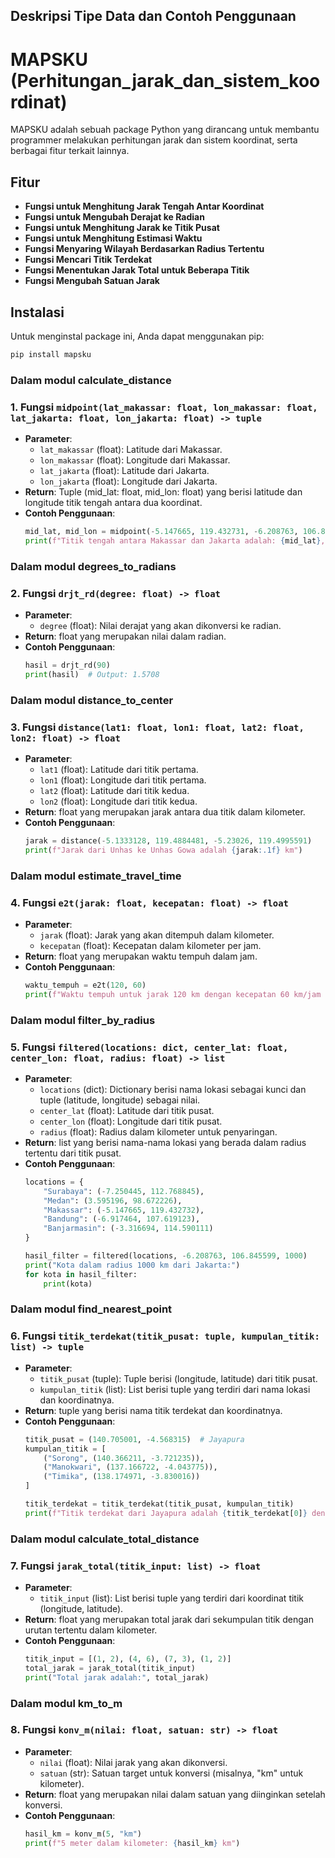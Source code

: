 ## Deskripsi Tipe Data dan Contoh Penggunaan
# MAPSKU (Perhitungan_jarak_dan_sistem_koordinat)

MAPSKU adalah sebuah package Python yang dirancang untuk membantu programmer melakukan perhitungan jarak dan sistem koordinat, serta berbagai fitur terkait lainnya.

## Fitur

- **Fungsi untuk Menghitung Jarak Tengah Antar Koordinat**
- **Fungsi untuk Mengubah Derajat ke Radian**
- **Fungsi untuk Menghitung Jarak ke Titik Pusat**
- **Fungsi untuk Menghitung Estimasi Waktu**
- **Fungsi Menyaring Wilayah Berdasarkan Radius Tertentu**
- **Fungsi Mencari Titik Terdekat**
- **Fungsi Menentukan Jarak Total untuk Beberapa Titik**
- **Fungsi Mengubah Satuan Jarak**

## Instalasi

Untuk menginstal package ini, Anda dapat menggunakan pip:

```bash
pip install mapsku
```
### Dalam modul calculate_distance
### 1. Fungsi `midpoint(lat_makassar: float, lon_makassar: float, lat_jakarta: float, lon_jakarta: float) -> tuple`
- **Parameter**:
  - `lat_makassar` (float): Latitude dari Makassar.
  - `lon_makassar` (float): Longitude dari Makassar.
  - `lat_jakarta` (float): Latitude dari Jakarta.
  - `lon_jakarta` (float): Longitude dari Jakarta.
- **Return**: Tuple (mid_lat: float, mid_lon: float) yang berisi latitude dan longitude titik tengah antara dua koordinat.
- **Contoh Penggunaan**:
  ```python
  mid_lat, mid_lon = midpoint(-5.147665, 119.432731, -6.208763, 106.845599)
  print(f"Titik tengah antara Makassar dan Jakarta adalah: {mid_lat}, {mid_lon}")
  ```
### Dalam modul degrees_to_radians
### 2. Fungsi `drjt_rd(degree: float) -> float`
- **Parameter**:
  - `degree` (float): Nilai derajat yang akan dikonversi ke radian.
- **Return**: float yang merupakan nilai dalam radian.
- **Contoh Penggunaan**:
  ```python
  hasil = drjt_rd(90)
  print(hasil)  # Output: 1.5708
  ```
### Dalam modul distance_to_center
### 3. Fungsi `distance(lat1: float, lon1: float, lat2: float, lon2: float) -> float`
- **Parameter**:
  - `lat1` (float): Latitude dari titik pertama.
  - `lon1` (float): Longitude dari titik pertama.
  - `lat2` (float): Latitude dari titik kedua.
  - `lon2` (float): Longitude dari titik kedua.
- **Return**: float yang merupakan jarak antara dua titik dalam kilometer.
- **Contoh Penggunaan**:
  ```python
  jarak = distance(-5.1333128, 119.4884481, -5.23026, 119.4995591)
  print(f"Jarak dari Unhas ke Unhas Gowa adalah {jarak:.1f} km")
  ```
### Dalam modul estimate_travel_time
### 4. Fungsi `e2t(jarak: float, kecepatan: float) -> float`
- **Parameter**:
  - `jarak` (float): Jarak yang akan ditempuh dalam kilometer.
  - `kecepatan` (float): Kecepatan dalam kilometer per jam.
- **Return**: float yang merupakan waktu tempuh dalam jam.
- **Contoh Penggunaan**:
  ```python
  waktu_tempuh = e2t(120, 60)
  print(f"Waktu tempuh untuk jarak 120 km dengan kecepatan 60 km/jam adalah: {waktu_tempuh:.2f} jam")
  ```
### Dalam modul filter_by_radius
### 5. Fungsi `filtered(locations: dict, center_lat: float, center_lon: float, radius: float) -> list`
- **Parameter**:
  - `locations` (dict): Dictionary berisi nama lokasi sebagai kunci dan tuple (latitude, longitude) sebagai nilai.
  - `center_lat` (float): Latitude dari titik pusat.
  - `center_lon` (float): Longitude dari titik pusat.
  - `radius` (float): Radius dalam kilometer untuk penyaringan.
- **Return**: list yang berisi nama-nama lokasi yang berada dalam radius tertentu dari titik pusat.
- **Contoh Penggunaan**:
  ```python
  locations = {
      "Surabaya": (-7.250445, 112.768845),
      "Medan": (3.595196, 98.672226),
      "Makassar": (-5.147665, 119.432732),
      "Bandung": (-6.917464, 107.619123),
      "Banjarmasin": (-3.316694, 114.590111)
  }
  
  hasil_filter = filtered(locations, -6.208763, 106.845599, 1000)
  print("Kota dalam radius 1000 km dari Jakarta:")
  for kota in hasil_filter:
      print(kota)
  ```
### Dalam modul find_nearest_point
### 6. Fungsi `titik_terdekat(titik_pusat: tuple, kumpulan_titik: list) -> tuple`
- **Parameter**:
  - `titik_pusat` (tuple): Tuple berisi (longitude, latitude) dari titik pusat.
  - `kumpulan_titik` (list): List berisi tuple yang terdiri dari nama lokasi dan koordinatnya.
- **Return**: tuple yang berisi nama titik terdekat dan koordinatnya.
- **Contoh Penggunaan**:
  ```python
  titik_pusat = (140.705001, -4.568315)  # Jayapura
  kumpulan_titik = [
      ("Sorong", (140.366211, -3.721235)),
      ("Manokwari", (137.166722, -4.043775)),
      ("Timika", (138.174971, -3.830016))
  ]

  titik_terdekat = titik_terdekat(titik_pusat, kumpulan_titik)
  print(f"Titik terdekat dari Jayapura adalah {titik_terdekat[0]} dengan koordinat {titik_terdekat[1]}")
  ```
### Dalam modul calculate_total_distance
### 7. Fungsi `jarak_total(titik_input: list) -> float`
- **Parameter**:
  - `titik_input` (list): List berisi tuple yang terdiri dari koordinat titik (longitude, latitude).
- **Return**: float yang merupakan total jarak dari sekumpulan titik dengan urutan tertentu dalam kilometer.
- **Contoh Penggunaan**:
  ```python
  titik_input = [(1, 2), (4, 6), (7, 3), (1, 2)]
  total_jarak = jarak_total(titik_input)
  print("Total jarak adalah:", total_jarak)
  ```
### Dalam modul km_to_m
### 8. Fungsi `konv_m(nilai: float, satuan: str) -> float`
- **Parameter**:
  - `nilai` (float): Nilai jarak yang akan dikonversi.
  - `satuan` (str): Satuan target untuk konversi (misalnya, "km" untuk kilometer).
- **Return**: float yang merupakan nilai dalam satuan yang diinginkan setelah konversi.
- **Contoh Penggunaan**:
  ```python
  hasil_km = konv_m(5, "km")
  print(f"5 meter dalam kilometer: {hasil_km} km")
  ```

